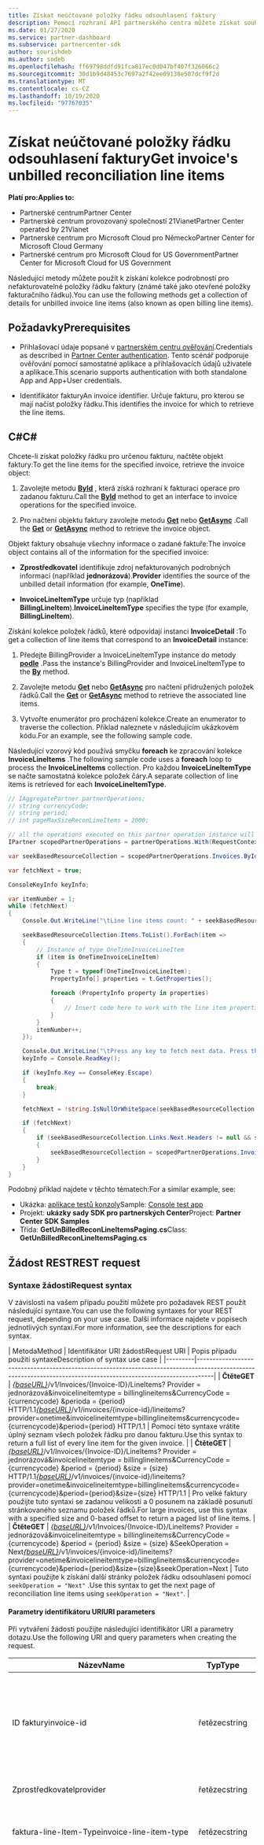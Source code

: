 ```yaml
---
title: Získat neúčtované položky řádku odsouhlasení faktury
description: Pomocí rozhraní API partnerského centra můžete získat souhrn nefakturovaných podrobností o položkách řádků odsouhlasení pro zadané období.
ms.date: 01/27/2020
ms.service: partner-dashboard
ms.subservice: partnercenter-sdk
author: sourishdeb
ms.author: sodeb
ms.openlocfilehash: ff69798ddfd91fca817ec0d047bf407f326066c2
ms.sourcegitcommit: 30d1b9d48453c7697a2f42ee09138e507dcf9f2d
ms.translationtype: MT
ms.contentlocale: cs-CZ
ms.lasthandoff: 10/19/2020
ms.locfileid: "97767035"
---
```

# <a name="get-invoices-unbilled-reconciliation-line-items"></a><span data-ttu-id="2f692-103">Získat neúčtované položky řádku odsouhlasení faktury</span><span class="sxs-lookup"><span data-stu-id="2f692-103">Get invoice's unbilled reconciliation line items</span></span>

<span data-ttu-id="2f692-104">**Platí pro:**</span><span class="sxs-lookup"><span data-stu-id="2f692-104">**Applies to:**</span></span>

- <span data-ttu-id="2f692-105">Partnerské centrum</span><span class="sxs-lookup"><span data-stu-id="2f692-105">Partner Center</span></span>
- <span data-ttu-id="2f692-106">Partnerské centrum provozovaný společností 21Vianet</span><span class="sxs-lookup"><span data-stu-id="2f692-106">Partner Center operated by 21Vianet</span></span>
- <span data-ttu-id="2f692-107">Partnerské centrum pro Microsoft Cloud pro Německo</span><span class="sxs-lookup"><span data-stu-id="2f692-107">Partner Center for Microsoft Cloud Germany</span></span>
- <span data-ttu-id="2f692-108">Partnerské centrum pro Microsoft Cloud for US Government</span><span class="sxs-lookup"><span data-stu-id="2f692-108">Partner Center for Microsoft Cloud for US Government</span></span>

<span data-ttu-id="2f692-109">Následující metody můžete použít k získání kolekce podrobností pro nefakturovatelné položky řádku faktury (známé také jako otevřené položky fakturačního řádku).</span><span class="sxs-lookup"><span data-stu-id="2f692-109">You can use the following methods get a collection of details for unbilled invoice line items (also known as open billing line items).</span></span>

## <a name="prerequisites"></a><span data-ttu-id="2f692-110">Požadavky</span><span class="sxs-lookup"><span data-stu-id="2f692-110">Prerequisites</span></span>

- <span data-ttu-id="2f692-111">Přihlašovací údaje popsané v [partnerském centru ověřování](partner-center-authentication.md).</span><span class="sxs-lookup"><span data-stu-id="2f692-111">Credentials as described in [Partner Center authentication](partner-center-authentication.md).</span></span> <span data-ttu-id="2f692-112">Tento scénář podporuje ověřování pomocí samostatné aplikace a přihlašovacích údajů uživatele a aplikace.</span><span class="sxs-lookup"><span data-stu-id="2f692-112">This scenario supports authentication with both standalone App and App+User credentials.</span></span>

- <span data-ttu-id="2f692-113">Identifikátor faktury</span><span class="sxs-lookup"><span data-stu-id="2f692-113">An invoice identifier.</span></span> <span data-ttu-id="2f692-114">Určuje fakturu, pro kterou se mají načíst položky řádku.</span><span class="sxs-lookup"><span data-stu-id="2f692-114">This identifies the invoice for which to retrieve the line items.</span></span>

## <a name="c"></a><span data-ttu-id="2f692-115">C\#</span><span class="sxs-lookup"><span data-stu-id="2f692-115">C\#</span></span>

<span data-ttu-id="2f692-116">Chcete-li získat položky řádku pro určenou fakturu, načtěte objekt faktury:</span><span class="sxs-lookup"><span data-stu-id="2f692-116">To get the line items for the specified invoice, retrieve the invoice object:</span></span>

1. <span data-ttu-id="2f692-117">Zavolejte metodu [**ById**](/dotnet/api/microsoft.store.partnercenter.invoices.iinvoicecollection.byid) , která získá rozhraní k fakturaci operace pro zadanou fakturu.</span><span class="sxs-lookup"><span data-stu-id="2f692-117">Call the [**ById**](/dotnet/api/microsoft.store.partnercenter.invoices.iinvoicecollection.byid) method to get an interface to invoice operations for the specified invoice.</span></span>

2. <span data-ttu-id="2f692-118">Pro načtení objektu faktury zavolejte metodu [**Get**](/dotnet/api/microsoft.store.partnercenter.invoices.iinvoice.get) nebo [**GetAsync**](/dotnet/api/microsoft.store.partnercenter.invoices.iinvoice.getasync) .</span><span class="sxs-lookup"><span data-stu-id="2f692-118">Call the [**Get**](/dotnet/api/microsoft.store.partnercenter.invoices.iinvoice.get) or [**GetAsync**](/dotnet/api/microsoft.store.partnercenter.invoices.iinvoice.getasync) method to retrieve the invoice object.</span></span>

<span data-ttu-id="2f692-119">Objekt faktury obsahuje všechny informace o zadané faktuře:</span><span class="sxs-lookup"><span data-stu-id="2f692-119">The invoice object contains all of the information for the specified invoice:</span></span>

- <span data-ttu-id="2f692-120">**Zprostředkovatel** identifikuje zdroj nefakturovaných podrobných informací (například **jednorázová**).</span><span class="sxs-lookup"><span data-stu-id="2f692-120">**Provider** identifies the source of the unbilled detail information (for example, **OneTime**).</span></span>

- <span data-ttu-id="2f692-121">**InvoiceLineItemType** určuje typ (například **BillingLineItem**).</span><span class="sxs-lookup"><span data-stu-id="2f692-121">**InvoiceLineItemType** specifies the type (for example, **BillingLineItem**).</span></span>

<span data-ttu-id="2f692-122">Získání kolekce položek řádků, které odpovídají instanci **InvoiceDetail** :</span><span class="sxs-lookup"><span data-stu-id="2f692-122">To get a collection of line items that correspond to an **InvoiceDetail** instance:</span></span>

1. <span data-ttu-id="2f692-123">Předejte BillingProvider a InvoiceLineItemType instance do metody [**podle**](/dotnet/api/microsoft.store.partnercenter.invoices.iinvoice.by) .</span><span class="sxs-lookup"><span data-stu-id="2f692-123">Pass the instance's BillingProvider and InvoiceLineItemType to the [**By**](/dotnet/api/microsoft.store.partnercenter.invoices.iinvoice.by) method.</span></span>

2. <span data-ttu-id="2f692-124">Zavolejte metodu [**Get**](/dotnet/api/microsoft.store.partnercenter.invoices.iinvoice.get) nebo [**GetAsync**](/dotnet/api/microsoft.store.partnercenter.invoices.iinvoice.getasync) pro načtení přidružených položek řádků.</span><span class="sxs-lookup"><span data-stu-id="2f692-124">Call the [**Get**](/dotnet/api/microsoft.store.partnercenter.invoices.iinvoice.get) or [**GetAsync**](/dotnet/api/microsoft.store.partnercenter.invoices.iinvoice.getasync) method to retrieve the associated line items.</span></span>

3. <span data-ttu-id="2f692-125">Vytvořte enumerátor pro procházení kolekce.</span><span class="sxs-lookup"><span data-stu-id="2f692-125">Create an enumerator to traverse the collection.</span></span> <span data-ttu-id="2f692-126">Příklad naleznete v následujícím ukázkovém kódu.</span><span class="sxs-lookup"><span data-stu-id="2f692-126">For an example, see the following sample code.</span></span>

<span data-ttu-id="2f692-127">Následující vzorový kód používá smyčku **foreach** ke zpracování kolekce **InvoiceLineItems** .</span><span class="sxs-lookup"><span data-stu-id="2f692-127">The following sample code uses a **foreach** loop to process the **InvoiceLineItems** collection.</span></span> <span data-ttu-id="2f692-128">Pro každou **InvoiceLineItemType** se načte samostatná kolekce položek čáry.</span><span class="sxs-lookup"><span data-stu-id="2f692-128">A separate collection of line items is retrieved for each **InvoiceLineItemType**.</span></span>

``` csharp
// IAggregatePartner partnerOperations;
// string currencyCode;
// string period;
// int pageMaxSizeReconLineItems = 2000;

// all the operations executed on this partner operation instance will share the same correlation Id but will differ in request Id
IPartner scopedPartnerOperations = partnerOperations.With(RequestContextFactory.Instance.Create(Guid.NewGuid()));

var seekBasedResourceCollection = scopedPartnerOperations.Invoices.ById("unbilled").By("onetime", "billinglineitems", currencyCode, period, pageMaxSizeReconLineItems).Get();

var fetchNext = true;

ConsoleKeyInfo keyInfo;

var itemNumber = 1;
while (fetchNext)
{
    Console.Out.WriteLine("\tLine line items count: " + seekBasedResourceCollection.Items.Count());

    seekBasedResourceCollection.Items.ToList().ForEach(item =>
    {
        // Instance of type OneTimeInvoiceLineItem
        if (item is OneTimeInvoiceLineItem)
        {
            Type t = typeof(OneTimeInvoiceLineItem);
            PropertyInfo[] properties = t.GetProperties();

            foreach (PropertyInfo property in properties)
            {
                // Insert code here to work with the line item properties
            }
        }
        itemNumber++;
    });

    Console.Out.WriteLine("\tPress any key to fetch next data. Press the Escape (Esc) key to quit: \n");
    keyInfo = Console.ReadKey();

    if (keyInfo.Key == ConsoleKey.Escape)
    {
        break;
    }

    fetchNext = !string.IsNullOrWhiteSpace(seekBasedResourceCollection.ContinuationToken);

    if (fetchNext)
    {
        if (seekBasedResourceCollection.Links.Next.Headers != null && seekBasedResourceCollection.Links.Next.Headers.Any())
        {
            seekBasedResourceCollection = scopedPartnerOperations.Invoices.ById("unbilled").By("onetime", "billinglineitems", currencyCode, period, pageMaxSizeReconLineItems).Seek(seekBasedResourceCollection.ContinuationToken, SeekOperation.Next);
        }
    }
}
```

<span data-ttu-id="2f692-129">Podobný příklad najdete v těchto tématech:</span><span class="sxs-lookup"><span data-stu-id="2f692-129">For a similar example, see:</span></span>

- <span data-ttu-id="2f692-130">Ukázka: [aplikace testů konzoly](console-test-app.md)</span><span class="sxs-lookup"><span data-stu-id="2f692-130">Sample: [Console test app](console-test-app.md)</span></span>
- <span data-ttu-id="2f692-131">Projekt: **ukázky sady SDK pro partnerských Center**</span><span class="sxs-lookup"><span data-stu-id="2f692-131">Project: **Partner Center SDK Samples**</span></span>
- <span data-ttu-id="2f692-132">Třída: **GetUnBilledReconLineItemsPaging.cs**</span><span class="sxs-lookup"><span data-stu-id="2f692-132">Class: **GetUnBilledReconLineItemsPaging.cs**</span></span>

## <a name="rest-request"></a><span data-ttu-id="2f692-133">Žádost REST</span><span class="sxs-lookup"><span data-stu-id="2f692-133">REST request</span></span>

### <a name="request-syntax"></a><span data-ttu-id="2f692-134">Syntaxe žádosti</span><span class="sxs-lookup"><span data-stu-id="2f692-134">Request syntax</span></span>

<span data-ttu-id="2f692-135">V závislosti na vašem případu použití můžete pro požadavek REST použít následující syntaxe.</span><span class="sxs-lookup"><span data-stu-id="2f692-135">You can use the following syntaxes for your REST request, depending on your use case.</span></span> <span data-ttu-id="2f692-136">Další informace najdete v popisech jednotlivých syntaxí.</span><span class="sxs-lookup"><span data-stu-id="2f692-136">For more information, see the descriptions for each syntax.</span></span>

 | <span data-ttu-id="2f692-137">Metoda</span><span class="sxs-lookup"><span data-stu-id="2f692-137">Method</span></span>  | <span data-ttu-id="2f692-138">Identifikátor URI žádosti</span><span class="sxs-lookup"><span data-stu-id="2f692-138">Request URI</span></span>            | <span data-ttu-id="2f692-139">Popis případu použití syntaxe</span><span class="sxs-lookup"><span data-stu-id="2f692-139">Description of syntax use case</span></span>                                                                                |
|---------|-----------------------------------------------------------------------------------------------------------------------------------------------------------------|
| <span data-ttu-id="2f692-140">**Čtěte**</span><span class="sxs-lookup"><span data-stu-id="2f692-140">**GET**</span></span> | <span data-ttu-id="2f692-141">[*{baseURL}*](partner-center-rest-urls.md)/v1/Invoices/{Invoice-ID}/LineItems? Provider = jednorázová&invoicelineitemtype = billinglineitems&CurrencyCode = {currencycode} &perioda = {period} HTTP/1.1</span><span class="sxs-lookup"><span data-stu-id="2f692-141">[*{baseURL}*](partner-center-rest-urls.md)/v1/invoices/{invoice-id}/lineitems?provider=onetime&invoicelineitemtype=billinglineitems&currencycode={currencycode}&period={period} HTTP/1.1</span></span>                              | <span data-ttu-id="2f692-142">Pomocí této syntaxe vrátíte úplný seznam všech položek řádku pro danou fakturu.</span><span class="sxs-lookup"><span data-stu-id="2f692-142">Use this syntax to return a full list of every line item for the given invoice.</span></span> |
| <span data-ttu-id="2f692-143">**Čtěte**</span><span class="sxs-lookup"><span data-stu-id="2f692-143">**GET**</span></span> | <span data-ttu-id="2f692-144">[*{baseURL}*](partner-center-rest-urls.md)/v1/Invoices/{Invoice-ID}/LineItems? Provider = jednorázová&invoicelineitemtype = billinglineitems&CurrencyCode = {currencycode} &period = {period} &size = {size} HTTP/1.1</span><span class="sxs-lookup"><span data-stu-id="2f692-144">[*{baseURL}*](partner-center-rest-urls.md)/v1/invoices/{invoice-id}/lineitems?provider=onetime&invoicelineitemtype=billinglineitems&currencycode={currencycode}&period={period}&size={size} HTTP/1.1</span></span>  | <span data-ttu-id="2f692-145">Pro velké faktury použijte tuto syntaxi se zadanou velikostí a 0 posunem na základě posunutí stránkovaného seznamu položek řádků.</span><span class="sxs-lookup"><span data-stu-id="2f692-145">For large invoices, use this syntax with a specified size and 0-based offset to return a paged list of line items.</span></span> |
| <span data-ttu-id="2f692-146">**Čtěte**</span><span class="sxs-lookup"><span data-stu-id="2f692-146">**GET**</span></span> | <span data-ttu-id="2f692-147">[*{baseURL}*](partner-center-rest-urls.md)/v1/Invoices/{Invoice-ID}/LineItems? Provider = jednorázová&invoicelineitemtype = billinglineitems&CurrencyCode = {currencycode} &period = {period} &size = {size} &SeekOperation = Next</span><span class="sxs-lookup"><span data-stu-id="2f692-147">[*{baseURL}*](partner-center-rest-urls.md)/v1/invoices/{invoice-id}/lineitems?provider=onetime&invoicelineitemtype=billinglineitems&currencycode={currencycode}&period={period}&size={size}&seekOperation=Next</span></span>                               | <span data-ttu-id="2f692-148">Tuto syntaxi použijte k získání další stránky položek řádku odsouhlasení pomocí `seekOperation = "Next"` .</span><span class="sxs-lookup"><span data-stu-id="2f692-148">Use this syntax to get the next page of reconciliation line items using `seekOperation = "Next"`.</span></span> |

#### <a name="uri-parameters"></a><span data-ttu-id="2f692-149">Parametry identifikátoru URI</span><span class="sxs-lookup"><span data-stu-id="2f692-149">URI parameters</span></span>

<span data-ttu-id="2f692-150">Při vytváření žádosti použijte následující identifikátor URI a parametry dotazu.</span><span class="sxs-lookup"><span data-stu-id="2f692-150">Use the following URI and query parameters when creating the request.</span></span>

| <span data-ttu-id="2f692-151">Název</span><span class="sxs-lookup"><span data-stu-id="2f692-151">Name</span></span>                   | <span data-ttu-id="2f692-152">Typ</span><span class="sxs-lookup"><span data-stu-id="2f692-152">Type</span></span>   | <span data-ttu-id="2f692-153">Vyžadováno</span><span class="sxs-lookup"><span data-stu-id="2f692-153">Required</span></span> | <span data-ttu-id="2f692-154">Popis</span><span class="sxs-lookup"><span data-stu-id="2f692-154">Description</span></span>                                                                     |
|------------------------|--------|----------|---------------------------------------------------------------------------------|
| <span data-ttu-id="2f692-155">ID faktury</span><span class="sxs-lookup"><span data-stu-id="2f692-155">invoice-id</span></span>             | <span data-ttu-id="2f692-156">řetězec</span><span class="sxs-lookup"><span data-stu-id="2f692-156">string</span></span> | <span data-ttu-id="2f692-157">Yes</span><span class="sxs-lookup"><span data-stu-id="2f692-157">Yes</span></span>      | <span data-ttu-id="2f692-158">Řetězec, který identifikuje fakturu.</span><span class="sxs-lookup"><span data-stu-id="2f692-158">A string that identifies the invoice.</span></span> <span data-ttu-id="2f692-159">K získání nefakturovaných odhadů použijte příkaz unfakturováno.</span><span class="sxs-lookup"><span data-stu-id="2f692-159">Use 'unbilled' to get unbilled estimates.</span></span> |
| <span data-ttu-id="2f692-160">Zprostředkovatel</span><span class="sxs-lookup"><span data-stu-id="2f692-160">provider</span></span>               | <span data-ttu-id="2f692-161">řetězec</span><span class="sxs-lookup"><span data-stu-id="2f692-161">string</span></span> | <span data-ttu-id="2f692-162">Yes</span><span class="sxs-lookup"><span data-stu-id="2f692-162">Yes</span></span>      | <span data-ttu-id="2f692-163">Zprostředkovatel: "jednorázová".</span><span class="sxs-lookup"><span data-stu-id="2f692-163">The provider: "OneTime".</span></span>                                                |
| <span data-ttu-id="2f692-164">faktura-line-Item-Type</span><span class="sxs-lookup"><span data-stu-id="2f692-164">invoice-line-item-type</span></span> | <span data-ttu-id="2f692-165">řetězec</span><span class="sxs-lookup"><span data-stu-id="2f692-165">string</span></span> | <span data-ttu-id="2f692-166">Yes</span><span class="sxs-lookup"><span data-stu-id="2f692-166">Yes</span></span>      | <span data-ttu-id="2f692-167">Typ podrobností o faktuře: "BillingLineItems".</span><span class="sxs-lookup"><span data-stu-id="2f692-167">The type of invoice detail: "BillingLineItems".</span></span>               |
| <span data-ttu-id="2f692-168">hasPartnerEarnedCredit</span><span class="sxs-lookup"><span data-stu-id="2f692-168">hasPartnerEarnedCredit</span></span> | <span data-ttu-id="2f692-169">bool</span><span class="sxs-lookup"><span data-stu-id="2f692-169">bool</span></span>   | <span data-ttu-id="2f692-170">No</span><span class="sxs-lookup"><span data-stu-id="2f692-170">No</span></span>       | <span data-ttu-id="2f692-171">Hodnota, která označuje, zda se mají vracet položky řádku s použitím realizovaného kreditu.</span><span class="sxs-lookup"><span data-stu-id="2f692-171">The value indicating if to return the line items with partner earned credit applied.</span></span> <span data-ttu-id="2f692-172">Poznámka: Tento parametr bude použit pouze v případě, že typ zprostředkovatele je jednorázová a InvoiceLineItemType je UsageLineItems.</span><span class="sxs-lookup"><span data-stu-id="2f692-172">Note: this parameter will be only applied when provider type is OneTime and InvoiceLineItemType is UsageLineItems.</span></span>
| <span data-ttu-id="2f692-173">currencyCode</span><span class="sxs-lookup"><span data-stu-id="2f692-173">currencyCode</span></span>           | <span data-ttu-id="2f692-174">řetězec</span><span class="sxs-lookup"><span data-stu-id="2f692-174">string</span></span> | <span data-ttu-id="2f692-175">Yes</span><span class="sxs-lookup"><span data-stu-id="2f692-175">Yes</span></span>      | <span data-ttu-id="2f692-176">Kód měny pro nefakturovatelné položky řádku</span><span class="sxs-lookup"><span data-stu-id="2f692-176">The currency code for the unbilled line items.</span></span>                                  |
| <span data-ttu-id="2f692-177">period</span><span class="sxs-lookup"><span data-stu-id="2f692-177">period</span></span>                 | <span data-ttu-id="2f692-178">řetězec</span><span class="sxs-lookup"><span data-stu-id="2f692-178">string</span></span> | <span data-ttu-id="2f692-179">Yes</span><span class="sxs-lookup"><span data-stu-id="2f692-179">Yes</span></span>      | <span data-ttu-id="2f692-180">Období pro nefakturované rekognoskaci.</span><span class="sxs-lookup"><span data-stu-id="2f692-180">The period for unbilled recon.</span></span> <span data-ttu-id="2f692-181">Příklad: Current, Previous.</span><span class="sxs-lookup"><span data-stu-id="2f692-181">example: current, previous.</span></span>                      |
| <span data-ttu-id="2f692-182">size</span><span class="sxs-lookup"><span data-stu-id="2f692-182">size</span></span>                   | <span data-ttu-id="2f692-183">číslo</span><span class="sxs-lookup"><span data-stu-id="2f692-183">number</span></span> | <span data-ttu-id="2f692-184">No</span><span class="sxs-lookup"><span data-stu-id="2f692-184">No</span></span>       | <span data-ttu-id="2f692-185">Maximální počet položek, které se mají vrátit.</span><span class="sxs-lookup"><span data-stu-id="2f692-185">The maximum number of items to return.</span></span> <span data-ttu-id="2f692-186">Výchozí velikost je 2000.</span><span class="sxs-lookup"><span data-stu-id="2f692-186">Default size is 2000</span></span>                     |
| <span data-ttu-id="2f692-187">seekOperation</span><span class="sxs-lookup"><span data-stu-id="2f692-187">seekOperation</span></span>          | <span data-ttu-id="2f692-188">řetězec</span><span class="sxs-lookup"><span data-stu-id="2f692-188">string</span></span> | <span data-ttu-id="2f692-189">No</span><span class="sxs-lookup"><span data-stu-id="2f692-189">No</span></span>       | <span data-ttu-id="2f692-190">Nastavte seekOperation = Next pro získání další stránky rekognoskaci položek řádků.</span><span class="sxs-lookup"><span data-stu-id="2f692-190">Set seekOperation=Next to get the next page of recon line items.</span></span>                |

### <a name="request-headers"></a><span data-ttu-id="2f692-191">Hlavičky požadavku</span><span class="sxs-lookup"><span data-stu-id="2f692-191">Request headers</span></span>

<span data-ttu-id="2f692-192">Další informace najdete v tématu [záhlaví REST partnerského centra](headers.md).</span><span class="sxs-lookup"><span data-stu-id="2f692-192">For more information, see [Partner Center REST headers](headers.md).</span></span>

### <a name="request-body"></a><span data-ttu-id="2f692-193">Text požadavku</span><span class="sxs-lookup"><span data-stu-id="2f692-193">Request body</span></span>

<span data-ttu-id="2f692-194">Žádné</span><span class="sxs-lookup"><span data-stu-id="2f692-194">None.</span></span>

## <a name="rest-response"></a><span data-ttu-id="2f692-195">Odpověď REST</span><span class="sxs-lookup"><span data-stu-id="2f692-195">REST response</span></span>

<span data-ttu-id="2f692-196">V případě úspěchu obsahuje odpověď kolekci podrobností položky řádku.</span><span class="sxs-lookup"><span data-stu-id="2f692-196">If successful, the response contains the collection of line item details.</span></span>

<span data-ttu-id="2f692-197">*Pro položku řádku **ChargeType** je hodnota **Nákup** namapována na hodnotu **New** a **náhrada** hodnoty je namapována na **Canceled**.*</span><span class="sxs-lookup"><span data-stu-id="2f692-197">*For the line item **ChargeType**, the value **Purchase** is mapped to **New** and the value **Refund** is mapped to **Cancel**.*</span></span>

### <a name="response-success-and-error-codes"></a><span data-ttu-id="2f692-198">Úspěšné odpovědi a chybové kódy</span><span class="sxs-lookup"><span data-stu-id="2f692-198">Response success and error codes</span></span>

<span data-ttu-id="2f692-199">Každá odpověď je dodávána se stavovým kódem HTTP, který označuje úspěch nebo selhání a další informace o ladění.</span><span class="sxs-lookup"><span data-stu-id="2f692-199">Each response comes with an HTTP status code that indicates success or failure and additional debugging information.</span></span> <span data-ttu-id="2f692-200">Použijte nástroj pro trasování sítě ke čtení tohoto kódu, typu chyby a dalších parametrů.</span><span class="sxs-lookup"><span data-stu-id="2f692-200">Use a network trace tool to read this code, error type, and additional parameters.</span></span> <span data-ttu-id="2f692-201">Úplný seznam najdete v tématu [kódy chyb REST partnerského centra](error-codes.md).</span><span class="sxs-lookup"><span data-stu-id="2f692-201">For the full list, see [Partner Center REST error codes](error-codes.md).</span></span>

### <a name="request-response-examples"></a><span data-ttu-id="2f692-202">Příklady požadavků a odpovědí</span><span class="sxs-lookup"><span data-stu-id="2f692-202">Request-response examples</span></span>

#### <a name="request-response-example-1"></a><span data-ttu-id="2f692-203">Požadavek-odpověď – příklad 1</span><span class="sxs-lookup"><span data-stu-id="2f692-203">Request-response example 1</span></span>

<span data-ttu-id="2f692-204">Následující podrobnosti se vztahují na tento příklad:</span><span class="sxs-lookup"><span data-stu-id="2f692-204">The following details apply to this example:</span></span>

- <span data-ttu-id="2f692-205">Zprostředkovatel: **jednorázová**</span><span class="sxs-lookup"><span data-stu-id="2f692-205">Provider: **OneTime**</span></span>
- <span data-ttu-id="2f692-206">InvoiceLineItemType: **BillingLineItems**</span><span class="sxs-lookup"><span data-stu-id="2f692-206">InvoiceLineItemType: **BillingLineItems**</span></span>
- <span data-ttu-id="2f692-207">Období: **Předchozí**</span><span class="sxs-lookup"><span data-stu-id="2f692-207">Period: **Previous**</span></span>

#### <a name="request-example-1"></a><span data-ttu-id="2f692-208">Příklad žádosti 1</span><span class="sxs-lookup"><span data-stu-id="2f692-208">Request example 1</span></span>

```http
GET https://api.partnercenter.microsoft.com/v1//invoices/unbilled/lineitems?provider=onetime&invoicelineitemtype=billinglineitems&currencycode=usd&period=previous&size=2000 HTTP/1.1
Authorization: Bearer <token>
Accept: application/json
MS-RequestId: 1234ecb8-37af-45f4-a1a1-358de3ca2b9e
MS-CorrelationId: 5e612512-4345-4bb0-866e-47aeda031234
X-Locale: en-US
MS-PartnerCenter-Application: Partner Center .NET SDK Samples
Host: api.partnercenter.microsoft.com
```

#### <a name="response-example-1"></a><span data-ttu-id="2f692-209">Příklad odpovědi 1</span><span class="sxs-lookup"><span data-stu-id="2f692-209">Response example 1</span></span>

```http
HTTP/1.1 200 OK
Content-Length: 2484
Content-Type: application/json; charset=utf-8
MS-CorrelationId: 5e612512-4345-4bb0-866e-47aeda031234
MS-RequestId: 1234ecb8-37af-45f4-a1a1-358de3ca2b9e
MS-CV: bpqyomePDUqrSSYC.0
MS-ServerId: 202010406
Date: Wed, 20 Feb 2019 19:59:27 GMT

{
    "totalCount": 2,
    "items": [
        {
            "partnerId": "0c924e8d-4852-4692-a4d7-7dd0dc09ad80",
            "customerId": "org:d7f565f5-5367-492f-a465-9e2057c5e3c3",
            "customerName": "TEST_TEST_GTM1",
            "customerDomainName": "TESTTESTGTM1.ccsctp.net",
            "customerCountry": "US",
            "invoiceNumber": "",
            "mpnId": "1234567",
            "resellerMpnId": 0,
            "orderId": "HJVtMZMkgQ2miuCiNv0RSr51zQDans0m1",
            "orderDate": "2019-02-04T17:59:52.9460102Z",
            "productId": "DZH318Z0BXWC",
            "skuId": "0002",
            "availabilityId": "DZH318Z0BP8B",
            "productName": "Test WAF-as-a-Service",
            "skuName": "Test WaaS - Medium Plan",
            "chargeType": "New",
            "unitPrice": 820,
            "effectiveUnitPrice": 820,
            "unitType": "",
            "quantity": 1,
            "subtotal": 820,
            "taxTotal": 0,
            "totalForCustomer": 0,
            "currency": "USD",
            "publisherName": "Test Networks, Inc.",
            "publisherId": "21223810",
            "subscriptionDescription": "",
            "subscriptionId": "12345678-9cf0-4a1f-9514-7fcc7fe9d1fe",
            "chargeStartDate": "2019-02-04T09:22:40.1767993-08:00",
            "chargeEndDate": "2019-03-03T09:22:40.1767993-08:00",
            "termAndBillingCycle": "1 Month Subscription",
            "alternateId": "123456ad566",
            "priceAdjustmentDescription": "[\"15.0% Partner earned credit for services managed\"]",
            "discountDetails": "",
            "pricingCurrency": "USD",
            "pcToBCExchangeRate": 1,
            "pcToBCExchangeRateDate": "2019-08-01T00:00:00Z",
            "billableQuantity": 3.1618,
            "meterDescription": "Bandwidth - Data Transfer In (GB) - Zone 2",
            "reservationOrderId": "883d475b-0000-1234-0000-8818752f1234",
            "attributes": {
                "objectType": "OneTimeInvoiceLineItem"
            }
        },
        {
            "partnerId": "0c924e8d-4852-4692-a4d7-7dd0dc09ad80",
            "customerId": "org:d7f565f5-5367-492f-a465-9e2057c5e3c3",
            "customerName": "TEST_TEST_GTM1",
            "customerDomainName": "TESTTESTGTM1.ccsctp.net",
            "customerCountry": "US",
            "invoiceNumber": "",
            "mpnId": "1234567",
            "resellerMpnId": 0,
            "orderId": "Oi2kwDPEOyGEFUkESk3QR4XSxcpvwp1x1",
            "orderDate": "2019-02-04T17:59:53.1628078Z",
            "productId": "DZH318Z0BXWC",
            "skuId": "0005",
            "availabilityId": "DZH318Z0BH9R",
            "productName": "Test WAF-as-a-Service",
            "skuName": "Test WaaS - Large Plan",
            "chargeType": "New",
            "unitPrice": 2598,
            "effectiveUnitPrice": 2598,
            "unitType": "",
            "quantity": 1,
            "subtotal": 2598,
            "taxTotal": 0,
            "totalForCustomer": 0,
            "currency": "USD",
            "publisherName": "Test Networks, Inc.",
            "publisherId": "21223810",
            "subscriptionDescription": "",
            "subscriptionId": "12345678-28db-48c2-8c30-04d7c9455746",
            "chargeStartDate": "2019-02-04T09:22:34.6455294-08:00",
            "chargeEndDate": "2019-03-03T09:22:34.6455294-08:00",
            "termAndBillingCycle": "1 Month Subscription",
            "alternateId": "123456ad566",
            "priceAdjustmentDescription": "[\"15.0% Partner earned credit for services managed\",\"100.0% Tier 1 Discount\"]",
            "discountDetails": "",
            "pricingCurrency": "USD",
            "pcToBCExchangeRate": 1,
            "pcToBCExchangeRateDate": "2019-08-01T00:00:00Z",
            "billableQuantity": 0.737083,
            "meterDescription": "",
            "reservationOrderId": "883d475b-0000-2222-0000-8818752f1234",
            "attributes": {
                "objectType": "OneTimeInvoiceLineItem"
            }
        }
    ],
    "links": {
        "self": {
            "uri": "/invoices/unbilled/lineitems?provider=onetime&invoicelineitemtype=billinglineitems&currencycode=usd&period=previous&size=2000",
            "method": "GET",
            "headers": []
        },
        "next": {
            "uri": "/invoices/unbilled/lineitems?provider=onetime&invoicelineitemtype=billinglineitems&currencycode=usd&period=previous&size=2000&seekOperation=Next",
            "method": "GET",
            "headers": [
                {
                    "key": "MS-ContinuationToken",
                    "value": "AQAAAA=="
                }
            ]
        }
    },
    "attributes": {
        "objectType": "Collection"
    }
}
```

### <a name="request-response-example-2"></a><span data-ttu-id="2f692-210">Požadavek-odpověď – příklad 2</span><span class="sxs-lookup"><span data-stu-id="2f692-210">Request-response example 2</span></span>

<span data-ttu-id="2f692-211">Následující podrobnosti se vztahují na tento příklad:</span><span class="sxs-lookup"><span data-stu-id="2f692-211">The following details apply to this example:</span></span>

- <span data-ttu-id="2f692-212">Zprostředkovatel: **jednorázová**</span><span class="sxs-lookup"><span data-stu-id="2f692-212">Provider: **OneTime**</span></span>
- <span data-ttu-id="2f692-213">InvoiceLineItemType: **BillingLineItems**</span><span class="sxs-lookup"><span data-stu-id="2f692-213">InvoiceLineItemType: **BillingLineItems**</span></span>
- <span data-ttu-id="2f692-214">Období: **Předchozí**</span><span class="sxs-lookup"><span data-stu-id="2f692-214">Period: **Previous**</span></span>
- <span data-ttu-id="2f692-215">SeekOperation: **Další**</span><span class="sxs-lookup"><span data-stu-id="2f692-215">SeekOperation: **Next**</span></span>

#### <a name="request-example-2"></a><span data-ttu-id="2f692-216">Příklad žádosti 2</span><span class="sxs-lookup"><span data-stu-id="2f692-216">Request example 2</span></span>

```http
GET https://api.partnercenter.microsoft.com/v1/invoices/unbilled/lineitems?provider=onetime&invoiceLineItemType=billinglineitems&currencyCode=usd&period=previous&size=2000&seekoperation=next HTTP/1.1
Authorization: Bearer <token>
Accept: application/json
MS-ContinuationToken: d19617b8-fbe5-4684-a5d8-0230972fb0cf,0705c4a9-39f7-4261-ba6d-53e24a9ce47d_a4ayc/80/OGda4BO/1o/V0etpOqiLx1JwB5S3beHW0s=,0d81c700-98b4-4b13-9129-ffd5620f72e7
MS-RequestId: 1234ecb8-37af-45f4-a1a1-358de3ca2b9e
MS-CorrelationId: 5e612512-4345-4bb0-866e-47aeda031234
X-Locale: en-US
MS-PartnerCenter-Application: Partner Center .NET SDK Samples
Host: api.partnercenter.microsoft.com
```

#### <a name="response-example-2"></a><span data-ttu-id="2f692-217">Příklad odpovědi 2</span><span class="sxs-lookup"><span data-stu-id="2f692-217">Response example 2</span></span>

```http
HTTP/1.1 200 OK
Content-Length: 2484
Content-Type: application/json; charset=utf-8
MS-CorrelationId: 5e612512-4345-4bb0-866e-47aeda031234
MS-RequestId: 1234ecb8-37af-45f4-a1a1-358de3ca2b9e
MS-CV: bpqyomePDUqrSSYC.0
MS-ServerId: 202010406
Date: Wed, 20 Feb 2019 19:59:27 GMT

{
    "totalCount": 1,
    "items": [
        {
            "partnerId": "0c924e8d-4852-4692-a4d7-7dd0dc09ad80",
            "customerId": "org:d7f565f5-5367-492f-a465-9e2057c5e3c3",
            "customerName": "TEST_TEST_GTM1",
            "customerDomainName": "TESTTESTGTM1.ccsctp.net",
            "customerCountry": "US",
            "invoiceNumber": "",
            "mpnId": "1234567",
            "resellerMpnId": 0,
            "orderId": "Oi2kwDPEOyGEFUkESk3QR4XSxcpvwp1x1",
            "orderDate": "2019-02-04T17:59:53.1628078Z",
            "productId": "DZH318Z0BXWC",
            "skuId": "0005",
            "availabilityId": "DZH318Z0BH9R",
            "productName": "Test WAF-as-a-Service",
            "skuName": "Test WaaS - Large Plan",
            "chargeType": "New",
            "unitPrice": 2598,
            "effectiveUnitPrice": 2598,
            "unitType": "",
            "quantity": 1,
            "subtotal": 2598,
            "taxTotal": 0,
            "totalForCustomer": 0,
            "currency": "USD",
            "publisherName": "Test Networks, Inc.",
            "publisherId": "21223810",
            "subscriptionDescription": "",
            "subscriptionId": "12345678-28db-48c2-8c30-04d7c9455746",
            "chargeStartDate": "2019-02-04T09:22:34.6455294-08:00",
            "chargeEndDate": "2019-03-03T09:22:34.6455294-08:00",
            "termAndBillingCycle": "1 Month Subscription",
            "alternateId": "123456ad566",
            "priceAdjustmentDescription": "[\"15.0% Partner earned credit for services managed\",\"100.0% Tier 1 Discount\"]",
            "discountDetails": "",
            "pricingCurrency": "USD",
            "pcToBCExchangeRate": 1,
            "pcToBCExchangeRateDate": "2019-08-01T00:00:00Z",
            "billableQuantity": 0.737083,
            "meterDescription": "",
            "reservationOrderId": ""
            "attributes": {
                "objectType": "OneTimeInvoiceLineItem"
            }
        }
    ],
    "links": {
        "self": {
             "uri": "/invoices/unbilled/lineitems?provider=onetime&invoicelineitemtype=billinglineitems&currencycode=usd&period=previous&size=2000",
            "method": "GET",
            "headers": []
        }
    },
    "attributes": {
        "objectType": "Collection"
    }
}
```

#### <a name="request-example-3"></a><span data-ttu-id="2f692-218">Příklad žádosti 3</span><span class="sxs-lookup"><span data-stu-id="2f692-218">Request example 3</span></span>

```http
GET https://api.partnercenter.microsoft.com/v1/invoices/unbilled/lineitems?provider=OneTime&invoiceLineItemType=UsageLineItems&currencyCode=usd&period=previous&size=2000&seekoperation=next HTTP/1.1
Authorization: Bearer <token>
Accept: application/json
MS-ContinuationToken: d19617b8-fbe5-4684-a5d8-0230972fb0cf,0705c4a9-39f7-4261-ba6d-53e24a9ce47d_a4ayc/80/OGda4BO/1o/V0etpOqiLx1JwB5S3beHW0s=,0d81c700-98b4-4b13-9129-ffd5620f72e7
MS-RequestId: 1234ecb8-37af-45f4-a1a1-358de3ca2b9e
MS-CorrelationId: 5e612512-4345-4bb0-866e-47aeda031234
X-Locale: en-US
MS-PartnerCenter-Application: Partner Center .NET SDK Samples
Host: api.partnercenter.microsoft.com
```

#### <a name="response-example-3"></a><span data-ttu-id="2f692-219">Příklad odpovědi 3</span><span class="sxs-lookup"><span data-stu-id="2f692-219">Response example 3</span></span>

```http
HTTP/1.1 200 OK
Content-Length: 2484
Content-Type: application/json; charset=utf-8
MS-CorrelationId: 5e612512-4345-4bb0-866e-47aeda031234
MS-RequestId: 1234ecb8-37af-45f4-a1a1-358de3ca2b9e
MS-CV: bpqyomePDUqrSSYC.0
MS-ServerId: 202010406
Date: Wed, 20 Feb 2019 19:59:27 GMT

{
    "totalCount": 1,
    "items": [
        {
            "partnerId": "0c924e8d-4852-4692-a4d7-7dd0dc09ad80",
            "PartnerName": "testPartner",
            "customerId": "org:d7f565f5-5367-492f-a465-9e2057c5e3c3",
            "customerName": "TEST_TEST_GTM1",
            "customerDomainName": "TESTTESTGTM1.ccsctp.net",
            "invoiceNumber": "T11ETHHDDD",
            "productId": "DZH318Z0BXWC",
            "skuId": "0005",
            "availabilityId": "DZH318Z0BH9R",
            "productName": "Test WAF-as-a-Service",
            "publisherId": "21223810",
            "subscriptionId": "12345678-28db-48c2-8c30-04d7c9455746",
            "subscriptionDescription": "sub description",
            "chargeStartDate": "2019-02-04T09:22:34.6455294-08:00",
            "chargeEndDate": "2019-03-03T09:22:34.6455294-08:00",
            "UsageDate": "2019-02-07T09:22:34.6455294-08:00",
            "MeterType": "type",
            "MeterCategory": "category",
            "MeterId": "21312312312-fdsfsd",
            "MeterSubCategory": "subcategory",
            "MeterName": "meter name",
            "MeterRegion": "meter region",
            "UnitOfMeasure": "11",
            "skuName": "Test WaaS - Large Plan",
            "publisherName": "Test Networks, Inc.",
            "chargeType": "New",
            "unitPrice": 2598,
            "effectiveUnitPrice": 2598,
            "unitType": "",
            "quantity": 1,
            "subtotal": 2598,
            "taxTotal": 0,
            "totalForCustomer": 0,
            "currency": "USD",
            "termAndBillingCycle": "1 Month Subscription",
            "alternateId": "123456ad566",
            "discountDetails": "",
            "providerSource": "All",
            "RateOfPartnerEarnedCredit": 0.15,
            "IsPartnerEarnedCreditApplied": true,
            "attributes": {
                "objectType": "OneTimeInvoiceLineItem"
            }
        }
    ],
    "links": {
        "self": {
             "uri": "/invoices/unbilled/lineitems?provider=all&invoicelineitemtype=billinglineitems&currencycode=usd&period=previous&size=2000",
            "method": "GET",
            "headers": []
        }
    },
    "attributes": {
        "objectType": "Collection"
    }
}
```
